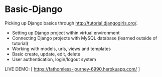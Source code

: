 Basic-Django
============

Picking up Django basics through http://tutorial.djangogirls.org/.

* Setting up Django project within virtual environment
* Connecting Django projects with MySQL database (learned outside of tutorial)
* Working with models, urls, views and templates
* Basic create, update, edit, delete
* User authentication, login/logout system

LIVE DEMO: [ https://fathomless-journey-6990.herokuapp.com/ ]
